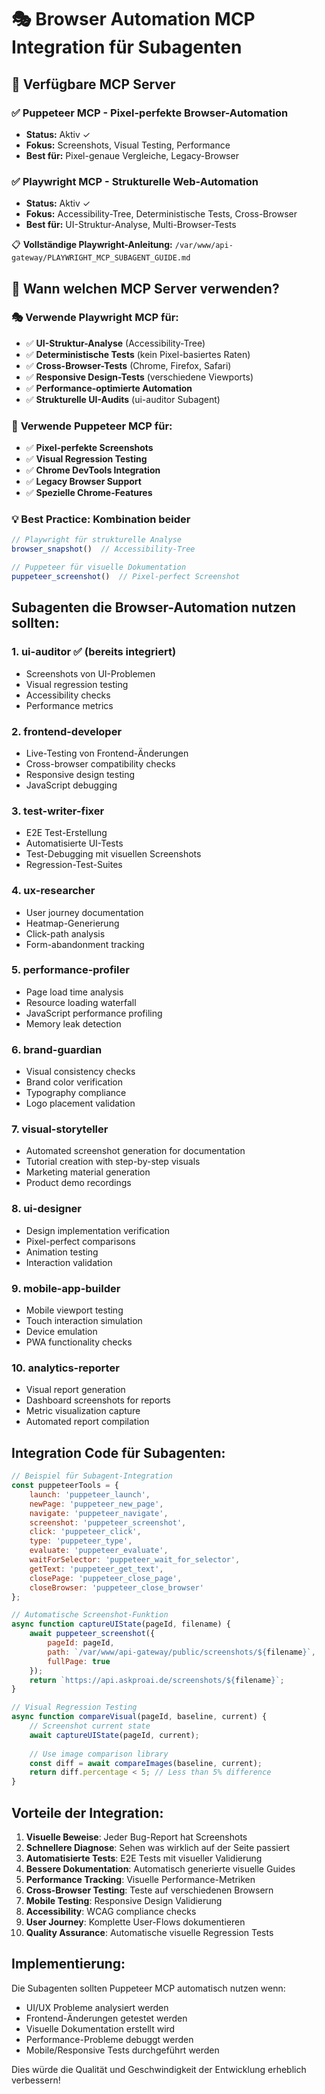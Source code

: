 # 🎭 Browser Automation MCP Integration für Subagenten

## 🚀 Verfügbare MCP Server

### ✅ **Puppeteer MCP** - Pixel-perfekte Browser-Automation
- **Status:** Aktiv ✓
- **Fokus:** Screenshots, Visual Testing, Performance
- **Best für:** Pixel-genaue Vergleiche, Legacy-Browser

### ✅ **Playwright MCP** - Strukturelle Web-Automation  
- **Status:** Aktiv ✓  
- **Fokus:** Accessibility-Tree, Deterministische Tests, Cross-Browser
- **Best für:** UI-Struktur-Analyse, Multi-Browser-Tests

📋 **Vollständige Playwright-Anleitung:** `/var/www/api-gateway/PLAYWRIGHT_MCP_SUBAGENT_GUIDE.md`

## 🎯 Wann welchen MCP Server verwenden?

### 🎭 **Verwende Playwright MCP für:**
- ✅ **UI-Struktur-Analyse** (Accessibility-Tree)
- ✅ **Deterministische Tests** (kein Pixel-basiertes Raten)  
- ✅ **Cross-Browser-Tests** (Chrome, Firefox, Safari)
- ✅ **Responsive Design-Tests** (verschiedene Viewports)
- ✅ **Performance-optimierte Automation**
- ✅ **Strukturelle UI-Audits** (ui-auditor Subagent)

### 🎪 **Verwende Puppeteer MCP für:**
- ✅ **Pixel-perfekte Screenshots** 
- ✅ **Visual Regression Testing**
- ✅ **Chrome DevTools Integration**
- ✅ **Legacy Browser Support**
- ✅ **Spezielle Chrome-Features**

### 💡 **Best Practice: Kombination beider**
```javascript
// Playwright für strukturelle Analyse
browser_snapshot()  // Accessibility-Tree

// Puppeteer für visuelle Dokumentation  
puppeteer_screenshot()  // Pixel-perfect Screenshot
```

## Subagenten die Browser-Automation nutzen sollten:

### 1. **ui-auditor** ✅ (bereits integriert)
- Screenshots von UI-Problemen
- Visual regression testing
- Accessibility checks
- Performance metrics

### 2. **frontend-developer**
- Live-Testing von Frontend-Änderungen
- Cross-browser compatibility checks
- Responsive design testing
- JavaScript debugging

### 3. **test-writer-fixer**
- E2E Test-Erstellung
- Automatisierte UI-Tests
- Test-Debugging mit visuellen Screenshots
- Regression-Test-Suites

### 4. **ux-researcher**
- User journey documentation
- Heatmap-Generierung
- Click-path analysis
- Form-abandonment tracking

### 5. **performance-profiler**
- Page load time analysis
- Resource loading waterfall
- JavaScript performance profiling
- Memory leak detection

### 6. **brand-guardian**
- Visual consistency checks
- Brand color verification
- Typography compliance
- Logo placement validation

### 7. **visual-storyteller**
- Automated screenshot generation for documentation
- Tutorial creation with step-by-step visuals
- Marketing material generation
- Product demo recordings

### 8. **ui-designer**
- Design implementation verification
- Pixel-perfect comparisons
- Animation testing
- Interaction validation

### 9. **mobile-app-builder**
- Mobile viewport testing
- Touch interaction simulation
- Device emulation
- PWA functionality checks

### 10. **analytics-reporter**
- Visual report generation
- Dashboard screenshots for reports
- Metric visualization capture
- Automated report compilation

## Integration Code für Subagenten:

```javascript
// Beispiel für Subagent-Integration
const puppeteerTools = {
    launch: 'puppeteer_launch',
    newPage: 'puppeteer_new_page',
    navigate: 'puppeteer_navigate',
    screenshot: 'puppeteer_screenshot',
    click: 'puppeteer_click',
    type: 'puppeteer_type',
    evaluate: 'puppeteer_evaluate',
    waitForSelector: 'puppeteer_wait_for_selector',
    getText: 'puppeteer_get_text',
    closePage: 'puppeteer_close_page',
    closeBrowser: 'puppeteer_close_browser'
};

// Automatische Screenshot-Funktion
async function captureUIState(pageId, filename) {
    await puppeteer_screenshot({
        pageId: pageId,
        path: `/var/www/api-gateway/public/screenshots/${filename}`,
        fullPage: true
    });
    return `https://api.askproai.de/screenshots/${filename}`;
}

// Visual Regression Testing
async function compareVisual(pageId, baseline, current) {
    // Screenshot current state
    await captureUIState(pageId, current);
    
    // Use image comparison library
    const diff = await compareImages(baseline, current);
    return diff.percentage < 5; // Less than 5% difference
}
```

## Vorteile der Integration:

1. **Visuelle Beweise**: Jeder Bug-Report hat Screenshots
2. **Schnellere Diagnose**: Sehen was wirklich auf der Seite passiert
3. **Automatisierte Tests**: E2E Tests mit visueller Validierung
4. **Bessere Dokumentation**: Automatisch generierte visuelle Guides
5. **Performance Tracking**: Visuelle Performance-Metriken
6. **Cross-Browser Testing**: Teste auf verschiedenen Browsern
7. **Mobile Testing**: Responsive Design Validierung
8. **Accessibility**: WCAG compliance checks
9. **User Journey**: Komplette User-Flows dokumentieren
10. **Quality Assurance**: Automatische visuelle Regression Tests

## Implementierung:

Die Subagenten sollten Puppeteer MCP automatisch nutzen wenn:
- UI/UX Probleme analysiert werden
- Frontend-Änderungen getestet werden
- Visuelle Dokumentation erstellt wird
- Performance-Probleme debuggt werden
- Mobile/Responsive Tests durchgeführt werden

Dies würde die Qualität und Geschwindigkeit der Entwicklung erheblich verbessern!